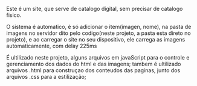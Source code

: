 Este é um site, que serve de catalogo digital, sem precisar de catalogo fisico.

O sistema é automatico, é só adicionar o item(imagen, nome), na pasta de imagens no servidor dito pelo codigo(neste projeto, a pasta esta direto no projeto), e ao carregar o site no seu dispositivo, ele carrega as imagens automaticamente, com delay 225ms

É ultilizado neste projeto, alguns arquivos em javaScript para o controle e gerenciamento dos dados do html e das imagens;
tambem é ultilizado arquivos .html para construçao dos conteudos das paginas, junto dos arquivos .css para a estilização;
